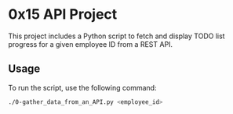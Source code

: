 # 0x15 API Project

This project includes a Python script to fetch and display TODO list progress for a given employee ID from a REST API.

## Usage

To run the script, use the following command:

```sh
./0-gather_data_from_an_API.py <employee_id>

